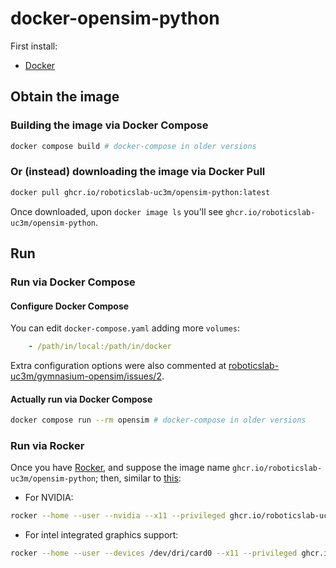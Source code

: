 # docker-opensim-python

First install:

- [Docker](https://robots.uc3m.es/installation-guides/install-docker.html)

## Obtain the image

### Building the image via Docker Compose 

```bash
docker compose build # docker-compose in older versions
```

### Or (instead) downloading the image via Docker Pull

```bash
docker pull ghcr.io/roboticslab-uc3m/opensim-python:latest
```

Once downloaded, upon `docker image ls` you'll see `ghcr.io/roboticslab-uc3m/opensim-python`.

## Run

### Run via Docker Compose

#### Configure Docker Compose

You can edit `docker-compose.yaml` adding more `volumes`:

```yaml
    - /path/in/local:/path/in/docker
```

Extra configuration options were also commented at [roboticslab-uc3m/gymnasium-opensim/issues/2](https://github.com/roboticslab-uc3m/gymnasium-opensim/issues/2).

#### Actually run via Docker Compose

```bash
docker compose run --rm opensim # docker-compose in older versions
```

### Run via Rocker

Once you have [Rocker](https://robots.uc3m.es/installation-guides/install-docker.html#rocker), and suppose the image name `ghcr.io/roboticslab-uc3m/opensim-python`; then, similar to [this](http://wiki.ros.org/Robots/TIAGo/melodic_install):

- For NVIDIA:

```bash
rocker --home --user --nvidia --x11 --privileged ghcr.io/roboticslab-uc3m/opensim-python /bin/bash
```

- For intel integrated graphics support:

```bash
rocker --home --user --devices /dev/dri/card0 --x11 --privileged ghcr.io/roboticslab-uc3m/opensim-python /bin/bash
```
